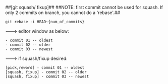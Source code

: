 ##[git squash/ fixup]##
##NOTE: first commit cannot be used for squash.
If only 2 commits on branch, you cannot do a 'rebase'.##
```
git rebase -i HEAD~{num_of_commits}
```
---> editor window as below:
```
- commit 01 -- oldest 
- commit 02 -- older
- commit 03 -- newest
```

---> if squash/fixup desired: 
```
[pick,reword] - commit 01 -- oldest 
[squash, fixup] - commit 02 -- older
[squash, fixup] - commit 03 -- newest
```

 

